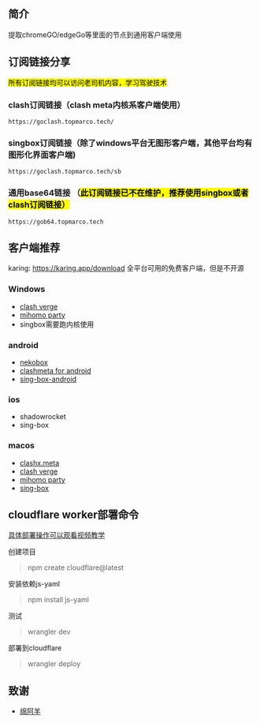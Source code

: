 ## 简介

提取chromeGO/edgeGo等里面的节点到通用客户端使用

## 订阅链接分享
<mark>所有订阅链接均可以访问老司机内容，学习驾驶技术<mark>

### clash订阅链接（clash meta内核系客户端使用）

```
https://goclash.topmarco.tech/
```

### singbox订阅链接（除了windows平台无图形客户端，其他平台均有图形化界面客户端)

```
https://goclash.topmarco.tech/sb
```

### 通用base64链接 （<mark>此订阅链接已不在维护，推荐使用singbox或者clash订阅链接<mark>）

```
https://gob64.topmarco.tech
```


## 客户端推荐
karing: https://karing.app/download 全平台可用的免费客户端，但是不开源

### Windows

- [clash verge](https://github.com/zzzgydi/clash-verge/releases) 
- [mihomo party](https://github.com/mihomo-party-org/mihomo-party/releases/latest)
- singbox需要跑内核使用

### android

- [nekobox](https://github.com/MatsuriDayo/NekoBoxForAndroid)
- [clashmeta for android](https://github.com/MetaCubeX/ClashMetaForAndroid/releases)
- [sing-box-android](https://github.com/SagerNet/sing-box/releases/latest)

### ios

- shadowrocket
- sing-box

### macos

- [clashx.meta](https://github.com/MetaCubeX/ClashX.Meta/releases)
- [clash verge](https://github.com/zzzgydi/clash-verge/releases)
- [mihomo party](https://github.com/mihomo-party-org/clash-party/releases/latest)
- [sing-box](https://github.com/SagerNet/sing-box/releases/latest)
## cloudflare worker部署命令

[具体部署操作可以观看视频教学](https://www.youtube.com/watch?v=cthl7LLbTv0&t=6s)

创建项目

>npm create cloudflare@latest

安装依赖js-yaml

> npm install js-yaml

测试

> wrangler dev

部署到cloudflare

> wrangler deploy

## 致谢

- [绵阿羊](https://github.com/vveg26/chromego_merge)

## 
